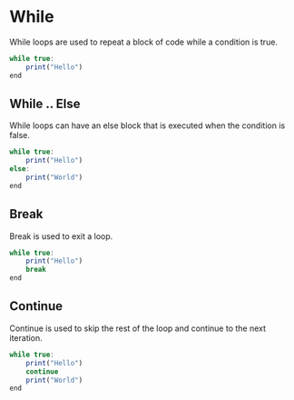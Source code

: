 # While

While loops are used to repeat a block of code while a condition is true.

```js
while true:
    print("Hello")
end
```

## While .. Else

While loops can have an else block that is executed when the condition is false.

```js
while true:
    print("Hello")
else:
    print("World")
end
```

## Break

Break is used to exit a loop.

```js
while true:
    print("Hello")
    break
end
```

## Continue

Continue is used to skip the rest of the loop and continue to the next iteration.

```js
while true:
    print("Hello")
    continue
    print("World")
end
```
